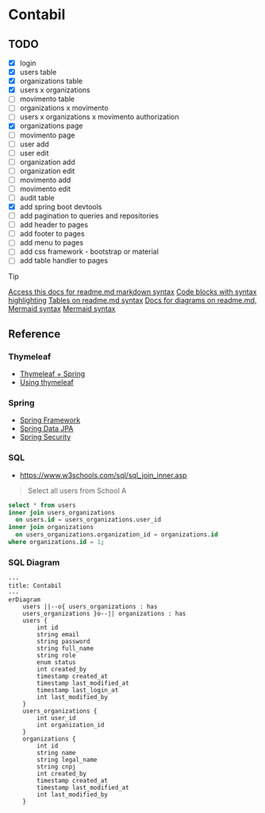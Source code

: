 # Contabil

## TODO

- [x] login
- [x] users table
- [x] organizations table
- [x] users x organizations
- [ ] movimento table
- [ ] organizations x movimento
- [ ] users x organizations x movimento authorization
- [x] organizations page
- [ ] movimento page
- [ ] user add
- [ ] user edit
- [ ] organization add
- [ ] organization edit
- [ ] movimento add
- [ ] movimento edit
- [ ] audit table
- [x] add spring boot devtools
- [ ] add pagination to queries and repositories
- [ ] add header to pages
- [ ] add footer to pages
- [ ] add menu to pages
- [ ] add css framework - bootstrap or material
- [ ] add table handler to pages

> [!TIP]
> [Access this docs for readme.md markdown syntax](https://docs.github.com/pt/get-started/writing-on-github/getting-started-with-writing-and-formatting-on-github/basic-writing-and-formatting-syntax)
> [Code blocks with syntax highlighting](https://docs.github.com/en/get-started/writing-on-github/working-with-advanced-formatting/creating-and-highlighting-code-blocks)
> [Tables on readme.md syntax](https://docs.github.com/en/get-started/writing-on-github/working-with-advanced-formatting/organizing-information-with-tables)
> [Docs for diagrams on readme.md, Mermaid syntax](https://docs.github.com/en/get-started/writing-on-github/working-with-advanced-formatting/creating-diagrams)
> [Mermaid syntax](https://mermaid.js.org/syntax/entityRelationshipDiagram.html)

## Reference

### Thymeleaf

- [Thymeleaf + Spring](https://www.thymeleaf.org/doc/tutorials/3.1/thymeleafspring.html)
- [Using thymeleaf](https://www.thymeleaf.org/doc/tutorials/3.0/usingthymeleaf.html)

### Spring

- [Spring Framework](https://spring.io/)
- [Spring Data JPA](https://docs.spring.io/spring-data/jpa/reference/jpa.html)
- [Spring Security](https://docs.spring.io/spring-security/reference/index.html)

### SQL

* https://www.w3schools.com/sql/sql_join_inner.asp

> Select all users from School A

```sql
select * from users 
inner join users_organizations 
  on users.id = users_organizations.user_id 
inner join organizations 
  on users_organizations.organization_id = organizations.id
where organizations.id = 1;
```

### SQL Diagram

```mermaid
---
title: Contabil
---
erDiagram
    users ||--o{ users_organizations : has
    users_organizations }o--|| organizations : has
    users {
    	int id
    	string email
    	string password
    	string full_name
    	string role
    	enum status
    	int created_by
    	timestamp created_at
    	timestamp last_modified_at
    	timestamp last_login_at
    	int last_modified_by
    }
    users_organizations {
    	int user_id
    	int organization_id
    }
    organizations {
    	int id
    	string name
    	string legal_name
    	string cnpj
    	int created_by
    	timestamp created_at
    	timestamp last_modified_at
    	int last_modified_by
    }
```
